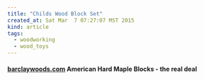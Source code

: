 ```yaml
---
title: "Childs Wood Block Set"
created_at: Sat Mar  7 07:27:07 MST 2015
kind: article
tags:
  - woodworking
  - wood_toys
---
```



#### [barclaywoods.com](http://www.barclaywoods.com/Kits07/Wooden_Blocks_BaseA07.htm) American Hard Maple Blocks - the real deal 

